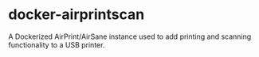 # docker-airprintscan
A Dockerized AirPrint/AirSane instance used to add printing and scanning functionality to a USB printer.
